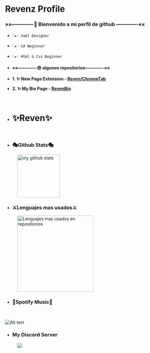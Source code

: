 <div alig="center">
  <h1>Revenz Profile</h1>

  ### »»————-**🍕 Bienvenido a mi perfil de github** ————-««
  - `𓆩★𓆪 Xaml Designer`
  - `𓆩★𓆪 C# Beginner`
  - `𓆩★𓆪 Html & Css Beginner`

  - #### »»————-__😎 algunos repositorios__————-««
  - __1. ✨ New Page Extension -
  [Reven/ChromeTab](https://github.com/Reven208/ChromeNewPage)__
  - __2. ✨ My Bio Page - [RevenBio](https://reven208.github.io/Bio.github.io)__
  <br>

  - # __✨Reven✨__
  <br>

  - ### **🎭Github Stats🎭**

  <a>
    <img style="margin-left: 40px;"  height=140em
      src="https://github-readme-stats.vercel.app/api?username=reven208&count_private=true&show_icons=true&theme=dark&hide_border=false&hide_title=false"
      alt="my github stats" />
  </a>

  - ### **⚔️Lenguajes mas usados⚔️**


  <a href="https://github.com/reven208">
    <img style="margin-left: 40px;" height=250em
      src="https://github-readme-stats.vercel.app/api/top-langs/?username=reven208&title_color=ffffff&text_color=c9facc&icon_color=2bFc6a&bg_color=1d1f21"
      alt="Lenguajes mas usados en repositiorios" />
  </a>


  <br>

  - ### **🎃Spotify Music🎃**
  <br>
  
  ![Alt text](https://spotify-recently-played-readme.vercel.app/api?user=31zp7fgqfxuoy4bpo7rmlsyyyiz4)

  - ### **My Discord Server**

  <a style="margin-left: 40px;" href="https://discord.gg/UVd8Tu9aSt">
    <img
      src="https://discordapp.com/api/guilds/997627619245830194/widget.png?style=banner2">
  </a>
